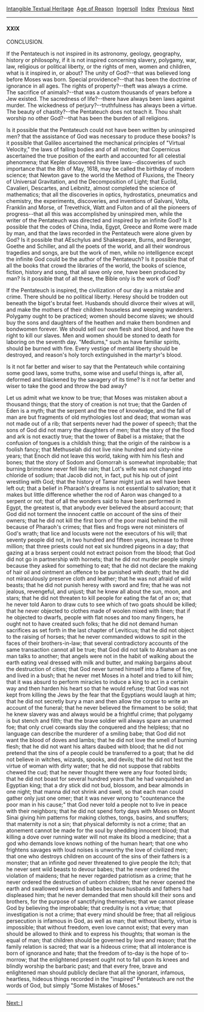 [Intangible Textual Heritage](../../../index)  [Age of
Reason](../../index)  [Ingersoll](../index)  [Index](index) 
[Previous](i0124)  [Next](i0126) 

------------------------------------------------------------------------

#### XXIX

CONCLUSION.

If the Pentateuch is not inspired in its astronomy, geology, geography,
history or philosophy, if it is not inspired concerning slavery,
polygamy, war, law, religious or political liberty, or the rights of
men, women and children, what is it inspired in, or about? The unity of
God?--that was believed long before Moses was born. Special
providence?--that has been the doctrine of ignorance in all ages. The
rights of property?--theft was always a crime. The sacrifice of
animals?--that was a custom thousands of years before a Jew existed. The
sacredness of life?--there have always been laws against murder. The
wickedness of perjury?--truthfulness has always been a virtue. The
beauty of chastity?--the Pentateuch does not teach it. Thou shalt
worship no other God?--that has been the burden of all religions.

Is it possible that the Pentateuch could not have been written by
uninspired men? that the assistance of God was necessary to produce
these books? Is it possible that Galileo ascertained the mechanical
principles of "Virtual Velocity," the laws of falling bodies and of all
motion; that Copernicus ascertained the true position of the earth and
accounted for all celestial phenomena; that Kepler discovered his three
laws--discoveries of such importance that the 8th of May, 1618, may be
called the birthday of modern science; that Newton gave to the world the
Method of Fluxions, the Theory of Universal Gravitation, and the
Decomposition of Light; that Euclid, Cavalieri, Descartes, and Leibnitz,
almost completed the science of mathematics; that all the discoveries in
optics, hydrostatics, pneumatics and chemistry, the experiments,
discoveries, and inventions of Galvani, Volta, Franklin and Morse, of
Trevethick, Watt and Fulton and of all the pioneers of progress--that
all this was accomplished by uninspired men, while the writer of the
Pentateuch was directed and inspired by an infinite God? Is it possible
that the codes of China, India, Egypt, Greece and Rome were made by man,
and that the laws recorded in the Pentateuch were alone given by God? Is
it possible that AEschylus and Shakespeare, Burns, and Beranger, Goethe
and Schiller, and all the poets of the world, and all their wondrous
tragedies and songs, are but the work of men, while no intelligence
except the infinite God could be the author of the Pentateuch? Is it
possible that of all the books that crowd the libraries of the world,
the books of science, fiction, history and song, that all save only one,
have been produced by man? Is it possible that of all these, the Bible
only is the work of God?

If the Pentateuch is inspired, the civilization of our day is a mistake
and crime. There should be no political liberty. Heresy should be
trodden out beneath the bigot's brutal feet. Husbands should divorce
their wives at will, and make the mothers of their children houseless
and weeping wanderers. Polygamy ought to be practiced; women should
become slaves; we should buy the sons and daughters of the heathen and
make them bondmen and bondwomen forever. We should sell our own flesh
and blood, and have the right to kill our slaves. Men and women should
be stoned to death for laboring on the seventh day. "Mediums," such as
have familiar spirits, should be burned with fire. Every vestige of
mental liberty should be destroyed, and reason's holy torch extinguished
in the martyr's blood.

Is it not far better and wiser to say that the Pentateuch while
containing some good laws, some truths, some wise and useful things is,
after all, deformed and blackened by the savagery of its time? Is it not
far better and wiser to take the good and throw the bad away?

Let us admit what we know to be true; that Moses was mistaken about a
thousand things; that the story of creation is not true; that the Garden
of Eden is a myth; that the serpent and the tree of knowledge, and the
fall of man are but fragments of old mythologies lost and dead; that
woman was not made out of a rib; that serpents never had the power of
speech; that the sons of God did not marry the daughters of men; that
the story of the flood and ark is not exactly true; that the tower of
Babel is a mistake; that the confusion of tongues is a childish thing;
that the origin of the rainbow is a foolish fancy; that Methuselah did
not live nine hundred and sixty-nine years; that Enoch did not leave
this world, taking with him his flesh and bones; that the story of Sodom
and Gomorrah is somewhat improbable; that burning brimstone never fell
like rain; that Lot's wife was not changed into chloride of sodium; that
Jacob did not, in fact, put his hip out of joint wrestling with God;
that the history of Tamar might just as well have been left out; that a
belief in Pharaoh's dreams is not essential to salvation; that it makes
but little difference whether the rod of Aaron was changed to a serpent
or not; that of all the wonders said to have been performed in Egypt,
the greatest is, that anybody ever believed the absurd account; that God
did not torment the innocent cattle on account of the sins of their
owners; that he did not kill the first born of the poor maid behind the
mill because of Pharaoh's crimes; that flies and frogs were not
ministers of God's wrath; that lice and locusts were not the executors
of his will; that seventy people did not, in two hundred and fifteen
years, increase to three million; that three priests could not eat six
hundred pigeons in a day; that gazing at a brass serpent could not
extract poison from the blood; that God did not go in partnership with
hornets; that he did not murder people simply because they asked for
something to eat; that he did not declare the making of hair oil and
ointment an offence to be punished with death; that he did not
miraculously preserve cloth and leather; that he was not afraid of wild
beasts; that he did not punish heresy with sword and fire; that he was
not jealous, revengeful, and unjust; that he knew all about the sun,
moon, and stars; that he did not threaten to kill people for eating the
fat of an ox; that he never told Aaron to draw cuts to see which of two
goats should be killed; that he never objected to clothes made of woolen
mixed with linen; that if he objected to dwarfs, people with flat noses
and too many fingers, he ought not to have created such folks; that he
did not demand human sacrifices as set forth in the last chapter of
Leviticus; that he did not object to the raising of horses; that he
never commanded widows to spit in the faces of their brothers-in-law;
that several contradictory accounts of the same transaction cannot all
be true; that God did not talk to Abraham as one man talks to another;
that angels were not in the habit of walking about the earth eating veal
dressed with milk and butter, and making bargains about the destruction
of cities; that God never turned himself into a flame of fire, and lived
in a bush; that he never met Moses in a hotel and tried to kill him;
that it was absurd to perform miracles to induce a king to act in a
certain way and then harden his heart so that he would refuse; that God
was not kept from killing the Jews by the fear that the Egyptians would
laugh at him; that he did not secretly bury a man and then allow the
corpse to write an account of the funeral; that he never believed the
firmament to be solid; that he knew slavery was and always would be a
frightful crime; that polygamy is but stench and filth; that the brave
soldier will always spare an unarmed foe; that only cruel cowards slay
the conquered and the helpless; that no language can describe the
murderer of a smiling babe; that God did not want the blood of doves and
lambs; that he did not love the smell of burning flesh; that he did not
want his altars daubed with blood; that he did not pretend that the sins
of a people could be transferred to a goat; that he did not believe in
witches, wizards, spooks, and devils; that he did not test the virtue of
woman with dirty water; that he did not suppose that rabbits chewed the
cud; that he never thought there were any four footed birds; that he did
not boast for several hundred years that he had vanquished an Egyptian
king; that a dry stick did not bud, blossom, and bear almonds in one
night; that manna did not shrink and swell, so that each man could
gather only just one omer; that it was never wrong to "countenance the
poor man in his cause;" that God never told a people not to live in
peace with their neighbors; that he did not spend forty days with Moses
on Mount Sinai giving him patterns for making clothes, tongs, basins,
and snuffers; that maternity is not a sin; that physical deformity is
not a crime; that an atonement cannot be made for the soul by shedding
innocent blood; that killing a dove over running water will not make its
blood a medicine; that a god who demands love knows nothing of the human
heart; that one who frightens savages with loud noises is unworthy the
love of civilized men; that one who destroys children on account of the
sins of their fathers is a monster; that an infinite god never
threatened to give people the itch; that he never sent wild beasts to
devour babes; that he never ordered the violation of maidens; that he
never regarded patriotism as a crime; that he never ordered the
destruction of unborn children; that he never opened the earth and
swallowed wives and babes because husbands and fathers had displeased
him; that he never demanded that men should kill their sons and
brothers, for the purpose of sanctifying themselves; that we cannot
please God by believing the improbable; that credulity is not a virtue;
that investigation is not a crime; that every mind should be free; that
all religious persecution is infamous in God, as well as man; that
without liberty, virtue is impossible; that without freedom, even love
cannot exist; that every man should be allowed to think and to express
his thoughts; that woman is the equal of man; that children should be
governed by love and reason; that the family relation is sacred; that
war is a hideous crime; that all intolerance is born of ignorance and
hate; that the freedom of to-day is the hope of to-morrow; that the
enlightened present ought not to fall upon its knees and blindly worship
the barbaric past; and that every free, brave and enlightened man should
publicly declare that all the ignorant, infamous, heartless, hideous
things recorded in the "inspired" Pentateuch are not the words of God,
but simply "Some Mistakes of Moses."

------------------------------------------------------------------------

[Next: I](i0126)
